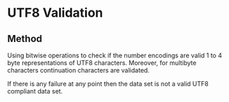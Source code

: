 # UTF8 Validation
## Method
Using bitwise operations to check if the number encodings are valid 1 to 4 byte representations of UTF8 characters. Moreover, for multibyte characters continuation characters are validated.

If there is any failure at any point then the data set is not a valid UTF8 compliant data set.
